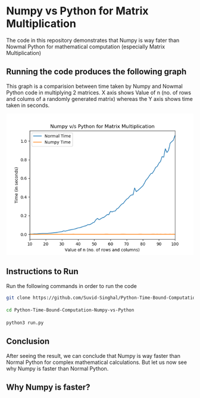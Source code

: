 # Numpy vs Python for Matrix Multiplication
The code in this repository demonstrates that Numpy is way fater than Nowmal Python for mathematical computation (especially Matrix Multiplication)
## Running the code produces the following graph
This graph is a comparision between time taken by Numpy and Nowmal Python code in multiplying 2 matrices. X axis shows Value of n (no. of rows and colums of a randomly generated matrix) whereas the Y axis shows time taken in seconds.

![alt Plot](https://github.com/Suvid-Singhal/Python-Time-Bound-Computation-Numpy-vs-Python/blob/master/plot.png)
## Instructions to Run
Run the following commands in order to run the code
```bash
git clone https://github.com/Suvid-Singhal/Python-Time-Bound-Computation-Numpy-vs-Python.git

cd Python-Time-Bound-Computation-Numpy-vs-Python

python3 run.py
```

## Conclusion

After seeing the result, we can conclude that Numpy is way faster than Normal Python for complex mathematical calculations. But let us now see why Numpy is faster than Normal Python.

## Why Numpy is faster?
